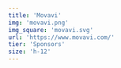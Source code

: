 ```yaml
---
title: 'Movavi'
img: 'movavi.png'
img_square: 'movavi.svg'
url: 'https://www.movavi.com/'
tier: 'Sponsors'
size: 'h-12'
---
```

